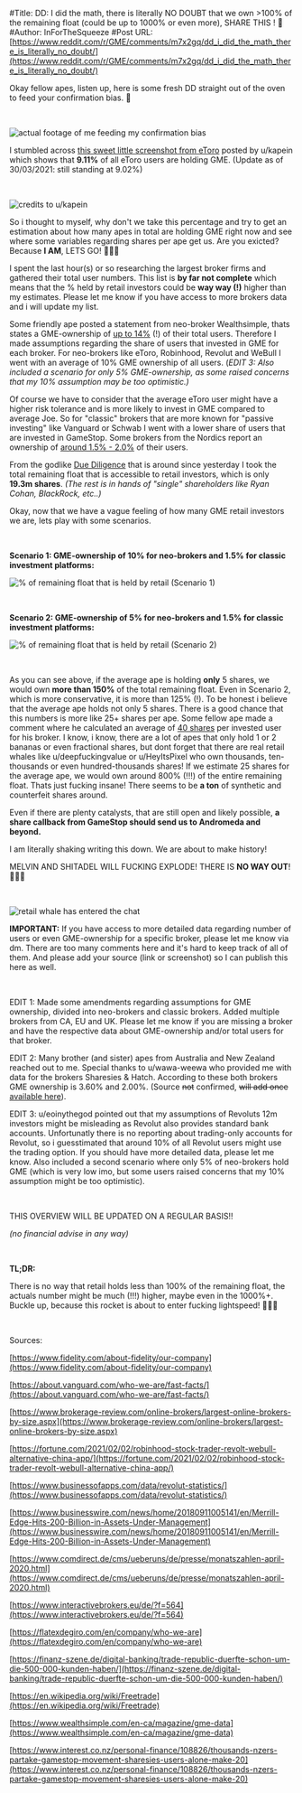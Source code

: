 #Title: DD: I did the math, there is literally NO DOUBT that we own >100% of the remaining float (could be up to 1000% or even more), SHARE THIS ! 🚀
#Author: InForTheSqueeze
#Post URL: [https://www.reddit.com/r/GME/comments/m7x2gq/dd_i_did_the_math_there_is_literally_no_doubt/](https://www.reddit.com/r/GME/comments/m7x2gq/dd_i_did_the_math_there_is_literally_no_doubt/)


Okay fellow apes, listen up, here is some fresh DD straight out of the oven to feed your confirmation bias. 🚀

&#x200B;

![actual footage of me feeding my confirmation bias](https://preview.redd.it/jlivhj2mttn61.png?width=454&format=png&auto=webp&s=1aa1145e82687682b56b14ab315fbb0734d47e30)

I stumbled across [this sweet little screenshot from eToro](https://www.reddit.com/r/GME/comments/m7r42a/everyone_on_etoro_is_long_on_gme/) posted by u/kapein which shows that **9.11%** of all eToro users are holding GME. (Update as of 30/03/2021: still standing at 9.02%)

&#x200B;

![credits to u\/kapein](https://preview.redd.it/oqd5jj2prtn61.png?width=386&format=png&auto=webp&s=0bd0a24b23e1da28f023594848891bd3a781bb46)

So i thought to myself, why don't we take this percentage and try to get an estimation about how many apes in total are holding GME right now and see where some variables regarding shares per ape get us. Are you exicted? Because **I AM**, LETS GO! 🚀🚀🚀

I spent the last hour(s) or so researching the largest broker firms and gathered their total user numbers. This list is **by far not complete** which means that the % held by retail investors could be **way way (!)** higher than my estimates. Please let me know if you have access to more brokers data and i will update my list.

Some friendly ape posted a statement from neo-broker Wealthsimple, thats states a GME-ownership of [up to 14%](https://www.wealthsimple.com/en-ca/magazine/gme-data) (!) of their total users. Therefore I made assumptions regarding the share of users that invested in GME for each broker. For neo-brokers like eToro, Robinhood, Revolut and WeBull I went with an average of 10% GME ownership of all users. (*EDIT 3: Also included a scenario for only 5% GME-ownership, as some raised concerns that my 10% assumption may be too optimistic.)*

Of course we have to consider that the average eToro user might have a higher risk tolerance and is more likely to invest in GME compared to average Joe. So for "classic" brokers that are more known for "passive investing" like Vanguard or Schwab I went with a lower share of users that are invested in GameStop. Some brokers from the Nordics report an ownership of [around 1.5% - 2.0%](https://www.reddit.com/r/GME/comments/m7x2gq/dd_i_did_the_math_there_is_literally_no_doubt/grebfmc?utm_source=share&utm_medium=web2x&context=3) of their users.

From the godlike [Due Diligence](https://iamnotafinancialadvisor.com/Current-DD/) that is around since yesterday I took the total remaining float that is accessible to retail investors, which is only **19.3m shares**. *(The rest is in hands of "single" shareholders like Ryan Cohan, BlackRock, etc..)*

Okay, now that we have a vague feeling of how many GME retail investors we are, lets play with some scenarios.

&#x200B;

**Scenario 1: GME-ownership of 10% for neo-brokers and 1.5% for classic investment platforms:**

![&#37; of remaining float that is held by retail \(Scenario 1\)](https://preview.redd.it/eb99z717i8o61.png?width=1170&format=png&auto=webp&s=75a7195987db9ed41b8407eaa0c1e3cacc56a627)

&#x200B;

**Scenario 2: GME-ownership of 5% for neo-brokers and 1.5% for classic investment platforms:**

![&#37; of remaining float that is held by retail \(Scenario 2\)](https://preview.redd.it/i8fahnkgi8o61.png?width=1170&format=png&auto=webp&s=0849de187deb52bafb8604c8566def34cb819714)

&#x200B;

As you can see above, if the average ape is holding **only** 5 shares, we would own **more than 150%** of the total remaining float. Even in Scenario 2, which is more conservative, it is more than 125% (!). To be honest i believe that the average ape holds not only 5 shares. There is a good chance that this numbers is more like 25+ shares per ape. Some fellow ape made a comment where he calculated an average of [40 shares](https://www.reddit.com/r/GME/comments/m7x2gq/dd_i_did_the_math_there_is_literally_no_doubt/grebfmc?utm_source=share&utm_medium=web2x&context=3) per invested user for his broker. I know, i know, there are a lot of apes that only hold 1 or 2 bananas or even fractional shares, but dont forget that there are real retail whales like u/deepfuckingvalue or u/HeyItsPixel who own thousands, ten-thousands or even hundred-thousands shares! If we estimate 25 shares for the average ape, we would own around 800% (!!!) of the entire remaining float. Thats just fucking insane! There seems to be **a ton** of synthetic and counterfeit shares around.

Even if there are plenty catalysts, that are still open and likely possible, **a share callback from GameStop should send us to Andromeda and beyond.**

I am literally shaking writing this down. We are about to make history!

MELVIN AND SHITADEL WILL FUCKING EXPLODE! THERE IS **NO WAY OUT**! 🚀🚀🚀

&#x200B;

![retail whale has entered the chat](https://preview.redd.it/wzqwxg1s4vn61.png?width=453&format=png&auto=webp&s=17f4324686bb3fde2911574f86051e24e7e376c2)

**IMPORTANT:** If you have access to more detailed data regarding number of users or even GME-ownership for a specific broker, please let me know via dm. There are too many comments here and it's hard to keep track of all of them. And please add your source (link or screenshot) so I can publish this here as well.

&#x200B;

EDIT 1: Made some amendments regarding assumptions for GME ownership, divided into neo-brokers and classic brokers. Added multiple brokers from CA, EU and UK. Please let me know if you are missing a broker and have the respective data about GME-ownership and/or total users for that broker.

EDIT 2: Many brother (and sister) apes from Australia and New Zealand reached out to me. Special thanks to u/wawa-weewa who provided me with data for the brokers Sharesies & Hatch. According to these both brokers GME ownership is 3.60% and 2.00%. (Source ~~not~~ confirmed, ~~will add once~~ [available here](https://www.interest.co.nz/personal-finance/108826/thousands-nzers-partake-gamestop-movement-sharesies-users-alone-make-20)).

EDIT 3: u/eoinythegod pointed out that my assumptions of Revoluts 12m investors might be misleading as Revolut also provides standard bank accounts. Unfortunatly there is no reporting about trading-only accounts for Revolut, so i guesstimated that around 10% of all Revolut users might use the trading option. If you should have more detailed data, please let me know. Also included a second scenario where only 5% of neo-brokers hold GME (which is very low imo, but some users raised concerns that my 10% assumption might be too optimistic).

&#x200B;

THIS OVERVIEW WILL BE UPDATED ON A REGULAR BASIS!!

*(no financial advise in any way)*

&#x200B;

**TL;DR:**

There is no way that retail holds less than 100% of the remaining float, the actuals number might be much (!!!) higher, maybe even in the 1000%+. Buckle up, because this rocket is about to enter fucking lightspeed! 🚀🚀🚀

&#x200B;

Sources:

[https://www.fidelity.com/about-fidelity/our-company](https://www.fidelity.com/about-fidelity/our-company)

[https://about.vanguard.com/who-we-are/fast-facts/](https://about.vanguard.com/who-we-are/fast-facts/)

[https://www.brokerage-review.com/online-brokers/largest-online-brokers-by-size.aspx](https://www.brokerage-review.com/online-brokers/largest-online-brokers-by-size.aspx)

[https://fortune.com/2021/02/02/robinhood-stock-trader-revolt-webull-alternative-china-app/](https://fortune.com/2021/02/02/robinhood-stock-trader-revolt-webull-alternative-china-app/)

[https://www.businessofapps.com/data/revolut-statistics/](https://www.businessofapps.com/data/revolut-statistics/)

[https://www.businesswire.com/news/home/20180911005141/en/Merrill-Edge-Hits-200-Billion-in-Assets-Under-Management](https://www.businesswire.com/news/home/20180911005141/en/Merrill-Edge-Hits-200-Billion-in-Assets-Under-Management)

[https://www.comdirect.de/cms/ueberuns/de/presse/monatszahlen-april-2020.html](https://www.comdirect.de/cms/ueberuns/de/presse/monatszahlen-april-2020.html)

[https://www.interactivebrokers.eu/de/?f=564](https://www.interactivebrokers.eu/de/?f=564)

[https://flatexdegiro.com/en/company/who-we-are](https://flatexdegiro.com/en/company/who-we-are)

[https://finanz-szene.de/digital-banking/trade-republic-duerfte-schon-um-die-500-000-kunden-haben/](https://finanz-szene.de/digital-banking/trade-republic-duerfte-schon-um-die-500-000-kunden-haben/)

[https://en.wikipedia.org/wiki/Freetrade](https://en.wikipedia.org/wiki/Freetrade)

[https://www.wealthsimple.com/en-ca/magazine/gme-data](https://www.wealthsimple.com/en-ca/magazine/gme-data)

[https://www.interest.co.nz/personal-finance/108826/thousands-nzers-partake-gamestop-movement-sharesies-users-alone-make-20](https://www.interest.co.nz/personal-finance/108826/thousands-nzers-partake-gamestop-movement-sharesies-users-alone-make-20)